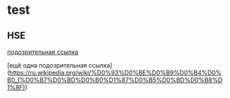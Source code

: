 # test
## HSE

[подозрительная ссылка](https://ru.wikipedia.org/wiki/%D0%9E%D0%B3%D1%83%D1%80%D0%B5%D1%86_%D0%BE%D0%B1%D1%8B%D0%BA%D0%BD%D0%BE%D0%B2%D0%B5%D0%BD%D0%BD%D1%8B%D0%B9#:~:text=%D0%92%20%D0%BF%D0%BB%D0%BE%D0%B4%D0%B0%D1%85%20%D0%BE%D0%B3%D1%83%D1%80%D1%86%D0%B0%20%D1%81%D0%BE%D0%B4%D0%B5%D1%80%D0%B6%D0%B8%D1%82%D1%81%D1%8F%2094,%2D0%2C7%20%25%20%D0%BA%D0%BB%D0%B5%D1%82%D1%87%D0%B0%D1%82%D0%BA%D0%B8.)

[ещё одна подозрительная ссылка]
(https://ru.wikipedia.org/wiki/%D0%93%D0%BE%D0%B9%D0%B4%D0%B0_(%D0%B7%D0%BD%D0%B0%D1%87%D0%B5%D0%BD%D0%B8%D1%8F))
